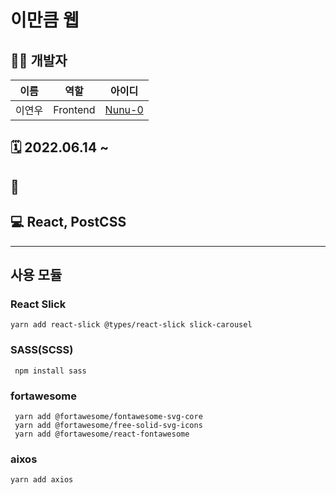 
# 이만큼 웹
## 👩‍💻 개발자
|이름|역할|아이디|
|---|---|---|
|이연우|Frontend|[Nunu-0](https://github.com/Nunu-0)|

## 🗓️ 2022.06.14 ~

## 🔗 

## 💻 React, PostCSS

---
## 사용 모듈
### React Slick
`yarn add react-slick @types/react-slick slick-carousel`
### SASS(SCSS)
` npm install sass`
### fortawesome
```
 yarn add @fortawesome/fontawesome-svg-core
 yarn add @fortawesome/free-solid-svg-icons
 yarn add @fortawesome/react-fontawesome
```
### aixos
`yarn add axios`

